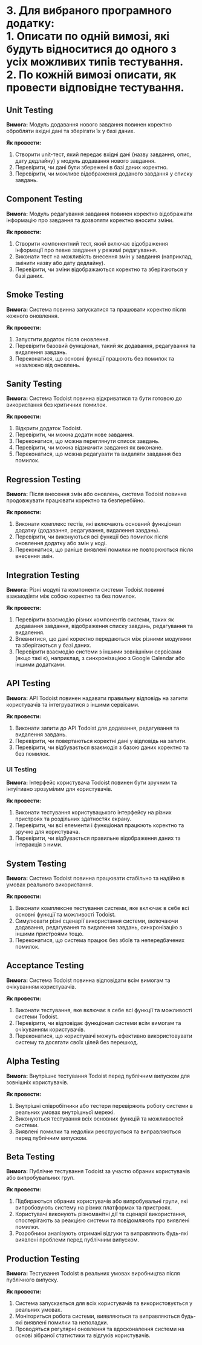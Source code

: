 # 3. Для вибраного програмного додатку: <br> 1. Описати по одній вимозі, які будуть відноситися до одного з усіх  можливих типів тестування. <br> 2. По кожній вимозі описати, як провести відповідне тестування.

## Unit Testing

**Вимога:** Модуль додавання нового завдання повинен коректно обробляти вхідні дані та зберігати їх у базі даних.

**Як провести:**
1. Створити unit-тест, який передає вхідні дані (назву завдання, опис, дату дедлайну) у модуль додавання нового завдання.
2. Перевірити, чи дані були збережені в базі даних коректно.
3. Перевірити, чи можливе відображення доданого завдання у списку завдань.

## Component Testing

**Вимога:** Модуль редагування завдання повинен коректно відображати інформацію про завдання та дозволяти коректно вносити зміни.

**Як провести:**
1. Створити компонентний тест, який включає відображення інформації про певне завдання у режимі редагування.
2. Виконати тест на можливість внесення змін у завдання (наприклад, змінити назву або дату дедлайну).
3. Перевірити, чи зміни відображаються коректно та зберігаються у базі даних.

## Smoke Testing

**Вимога:** Система повинна запускатися та працювати коректно після кожного оновлення.

**Як провести:**
1. Запустити додаток після оновлення.
2. Перевірити базовий функціонал, такий як додавання, редагування та видалення завдань.
3. Переконатися, що основні функції працюють без помилок та незалежно від оновлень.

## Sanity Testing

**Вимога:** Система Todoist повинна відкриватися та бути готовою до використання без критичних помилок.

**Як провести:**
1. Відкрити додаток Todoist.
2. Перевірити, чи можна додати нове завдання.
3. Переконатися, що можна переглянути список завдань.
4. Перевірити, чи можна відзначити завдання як виконане.
5. Переконатися, що можна редагувати та видаляти завдання без помилок.

## Regression Testing

**Вимога:** Після внесення змін або оновлень, система Todoist повинна продовжувати працювати коректно та безперебійно.

**Як провести:**
1. Виконати комплекс тестів, які включають основний функціонал додатку (додавання, редагування, видалення завдань).
2. Перевірити, чи виконуються всі функції без помилок після оновлення додатку або змін у коді.
3. Переконатися, що раніше виявлені помилки не повторюються після внесення змін.

## Integration Testing

**Вимога:** Різні модулі та компоненти системи Todoist повинні взаємодіяти між собою коректно та без помилок.

**Як провести:**
1. Перевірити взаємодію різних компонентів системи, таких як додавання завдання, відображення списку завдань, редагування та видалення.
2. Впевнитися, що дані коректно передаються між різними модулями та зберігаються у базі даних.
3. Перевірити взаємодію системи з іншими зовнішніми сервісами (якщо такі є), наприклад, з синхронізацією з Google Calendar або іншими додатками.

## API Testing

**Вимога:** API Todoist повинен надавати правильну відповідь на запити користувачів та інтегруватися з іншими сервісами.

**Як провести:**
1. Виконати запити до API Todoist для додавання, редагування та видалення завдань.
2. Перевірити, чи повертаються коректні дані у відповідь на запити.
3. Перевірити, чи відбувається взаємодія з базою даних коректно та без помилок.

### UI Testing

**Вимога:** Інтерфейс користувача Todoist повинен бути зручним та інтуїтивно зрозумілим для користувачів.

**Як провести:**
1. Виконати тестування користувацького інтерфейсу на різних пристроях та роздільних здатностях екрану.
2. Перевірити, чи всі елементи і функціонал працюють коректно та зручно для користувача.
3. Перевірити, чи відбувається правильне відображення даних та інтеракція з ними.

## System Testing

**Вимога:** Система Todoist повинна працювати стабільно та надійно в умовах реального використання.

**Як провести:**
1. Виконати комплексне тестування системи, яке включає в себе всі основні функції та можливості Todoist.
2. Симулювати різні сценарії використання системи, включаючи додавання, редагування та видалення завдань, синхронізацію з іншими пристроями тощо.
3. Переконатися, що система працює без збоїв та непередбачених помилок.

## Acceptance Testing

**Вимога:** Система Todoist повинна відповідати всім вимогам та очікуванням користувачів.

**Як провести:**
1. Виконати тестування, яке включає в себе всі функції та можливості системи Todoist.
2. Перевірити, чи відповідає функціонал системи всім вимогам та очікуванням користувачів.
3. Переконатися, що користувачі можуть ефективно використовувати систему та досягати своїх цілей без перешкод.

## Alpha Testing

**Вимога:** Внутрішнє тестування Todoist перед публічним випуском для зовнішніх користувачів.

**Як провести:**
1. Внутрішні співробітники або тестери перевіряють роботу системи в реальних умовах внутрішньої мережі.
2. Виконуються тестування всіх основних функцій та можливостей системи.
3. Виявлені помилки та недоліки реєструються та виправляються перед публічним випуском.

## Beta Testing

**Вимога:** Публічне тестування Todoist за участю обраних користувачів або випробувальних груп.

**Як провести:**
1. Підбираються обраних користувачів або випробувальні групи, які випробовують систему на різних платформах та пристроях.
2. Користувачі виконують різноманітні дії та сценарії використання, спостерігають за реакцією системи та повідомляють про виявлені помилки.
3. Розробники аналізують отримані відгуки та виправляють будь-які виявлені проблеми перед публічним випуском.

## Production Testing

**Вимога:** Тестування Todoist в реальних умовах виробництва після публічного випуску.

**Як провести:**
1. Система запускається для всіх користувачів та використовується у реальних умовах.
2. Моніториться робота системи, виявляються та виправляються будь-які виявлені помилки та неполадки.
3. Проводяться регулярні оновлення та вдосконалення системи на основі зібраної статистики та відгуків користувачів.
